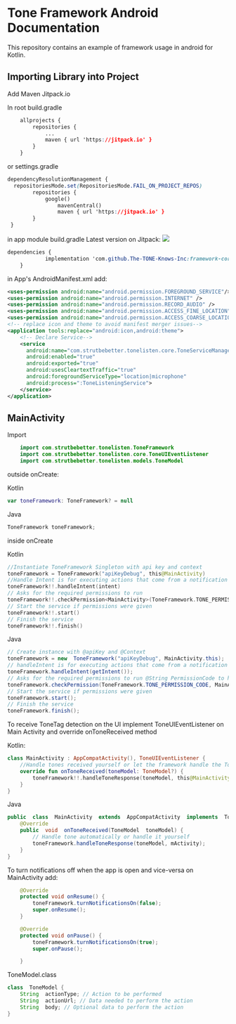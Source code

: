 # Tone Framework Android Documentation 
This repository contains an example of framework usage in android for Kotlin.
## Importing Library into Project  

Add Maven Jitpack.io

In root build.gradle 
```css
	allprojects {
		repositories {
			...
			maven { url 'https://jitpack.io' }
		}
	}
```
or settings.gradle
```css
dependencyResolutionManagement {  
  repositoriesMode.set(RepositoriesMode.FAIL_ON_PROJECT_REPOS)  
	    repositories {  
			google()  
	        	mavenCentral()  
	        	maven { url 'https://jitpack.io' }
		}
 }
```
in app module build.gradle
Latest version on Jitpack: [![](https://jitpack.io/v/The-TONE-Knows-Inc/framework-core-tone-android.svg)](https://jitpack.io/#The-TONE-Knows-Inc/framework-core-tone-android)
```css
dependencies {
	        implementation 'com.github.The-TONE-Knows-Inc:framework-core-tone-android:v0.0.6'
	}
```
in App's AndroidManifest.xml add:
```xml
<uses-permission android:name="android.permission.FOREGROUND_SERVICE"/>  
<uses-permission android:name="android.permission.INTERNET" />  
<uses-permission android:name="android.permission.RECORD_AUDIO" />  
<uses-permission android:name="android.permission.ACCESS_FINE_LOCATION" />  
<uses-permission android:name="android.permission.ACCESS_COARSE_LOCATION" />
<!-- replace icon and theme to avoid manifest merger issues-->
<application tools:replace="android:icon,android:theme">
	<!-- Declare Service-->
	<service  
	  android:name="com.strutbebetter.tonelisten.core.ToneServiceManager"  
	  android:enabled="true"  
	  android:exported="true"  
	  android:usesCleartextTraffic="true"  
	  android:foregroundServiceType="location|microphone"  
	  android:process=":ToneListeningService">  
	</service>
</application>
```

##  MainActivity
Import
```java
	import com.strutbebetter.tonelisten.ToneFramework
	import com.strutbebetter.tonelisten.core.ToneUIEventListener  
	import com.strutbebetter.tonelisten.models.ToneModel
```
outside onCreate:

Kotlin
```kotlin
var toneFramework: ToneFramework? = null
```
Java
```java
ToneFramework toneFramework;
```
inside onCreate 

Kotlin
```kotlin
//Instantiate ToneFramework Singleton with api key and context
toneFramework = ToneFramework("apiKeyDebug", this@MainActivity) 
//Handle Intent is for executing actions that come from a notification
toneFramework!!.handleIntent(intent)  
// Asks for the required permissions to run 
toneFramework!!.checkPermission<MainActivity>(ToneFramework.TONE_PERMISSION_CODE, this@MainActivity)  
// Start the service if permissions were given
toneFramework!!.start()  
// Finish the service
toneFramework!!.finish()
```
Java
```java
// Create instance with @apiKey and @Context
toneFramework = new  ToneFramework("apiKeyDebug", MainActivity.this);
// handleIntent is for executing actions that come from a notification @Intent intent
toneFramework.handleIntent(getIntent());
// Asks for the required permissions to run @String PermissionCode to handle activityResult and Context context
toneFramework.checkPermission(ToneFramework.TONE_PERMISSION_CODE, MainActivity.this);
// Start the service if permissions were given
toneFramework.start();
// Finish the service
toneFramework.finish();

```
To receive ToneTag detection on the UI implement 
ToneUIEventListener on Main Activity  and override onToneReceived method

Kotlin:
```kotlin
class MainActivity : AppCompatActivity(), ToneUIEventListener {
	//Handle tones received yourself or let the framework handle the Tone Automatically
	override fun onToneReceived(toneModel: ToneModel?) {  
	    toneFramework!!.handleToneResponse(toneModel, this@MainActivity);  
	}
}
```
Java
```java
public  class  MainActivity  extends  AppCompatActivity  implements  ToneUIEventListener {
	@Override
	public  void  onToneReceived(ToneModel  toneModel) {
		// Handle tone automatically or handle it yourself
		toneFramework.handleToneResponse(toneModel, mActivity);
	}
}
```
To turn notifications off when the app is open and vice-versa on MainActivity add:
```java
    @Override
    protected void onResume() {
        toneFramework.turnNotificationsOn(false);
        super.onResume();
    }

    @Override
    protected void onPause() {
        toneFramework.turnNotificationsOn(true);
        super.onPause();

    }
```

ToneModel.class
```java
class  ToneModel {
	String  actionType; // Action to be performed
	String  actionUrl; // Data needed to perform the action
	String  body; // Optional data to perform the action
}
```
